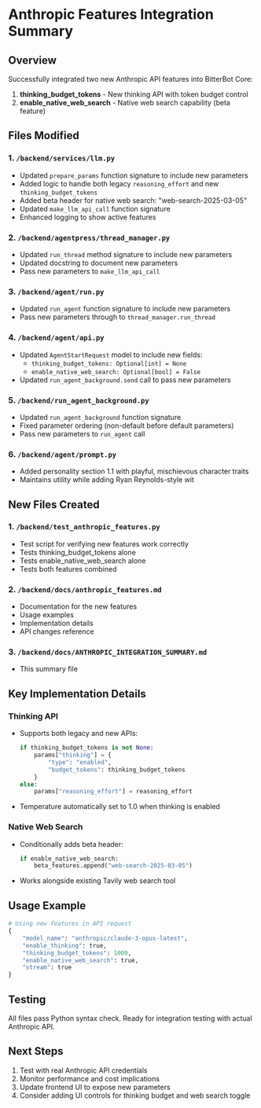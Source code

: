 # Anthropic Features Integration Summary

## Overview
Successfully integrated two new Anthropic API features into BitterBot Core:
1. **thinking_budget_tokens** - New thinking API with token budget control
2. **enable_native_web_search** - Native web search capability (beta feature)

## Files Modified

### 1. `/backend/services/llm.py`
- Updated `prepare_params` function signature to include new parameters
- Added logic to handle both legacy `reasoning_effort` and new `thinking_budget_tokens`
- Added beta header for native web search: "web-search-2025-03-05"
- Updated `make_llm_api_call` function signature
- Enhanced logging to show active features

### 2. `/backend/agentpress/thread_manager.py`
- Updated `run_thread` method signature to include new parameters
- Updated docstring to document new parameters
- Pass new parameters to `make_llm_api_call`

### 3. `/backend/agent/run.py`
- Updated `run_agent` function signature to include new parameters
- Pass new parameters through to `thread_manager.run_thread`

### 4. `/backend/agent/api.py`
- Updated `AgentStartRequest` model to include new fields:
  - `thinking_budget_tokens: Optional[int] = None`
  - `enable_native_web_search: Optional[bool] = False`
- Updated `run_agent_background.send` call to pass new parameters

### 5. `/backend/run_agent_background.py`
- Updated `run_agent_background` function signature
- Fixed parameter ordering (non-default before default parameters)
- Pass new parameters to `run_agent` call

### 6. `/backend/agent/prompt.py`
- Added personality section 1.1 with playful, mischievous character traits
- Maintains utility while adding Ryan Reynolds-style wit

## New Files Created

### 1. `/backend/test_anthropic_features.py`
- Test script for verifying new features work correctly
- Tests thinking_budget_tokens alone
- Tests enable_native_web_search alone
- Tests both features combined

### 2. `/backend/docs/anthropic_features.md`
- Documentation for the new features
- Usage examples
- Implementation details
- API changes reference

### 3. `/backend/docs/ANTHROPIC_INTEGRATION_SUMMARY.md`
- This summary file

## Key Implementation Details

### Thinking API
- Supports both legacy and new APIs:
  ```python
  if thinking_budget_tokens is not None:
      params["thinking"] = {
          "type": "enabled",
          "budget_tokens": thinking_budget_tokens
      }
  else:
      params["reasoning_effort"] = reasoning_effort
  ```
- Temperature automatically set to 1.0 when thinking is enabled

### Native Web Search
- Conditionally adds beta header:
  ```python
  if enable_native_web_search:
      beta_features.append("web-search-2025-03-05")
  ```
- Works alongside existing Tavily web search tool

## Usage Example

```python
# Using new features in API request
{
    "model_name": "anthropic/claude-3-opus-latest",
    "enable_thinking": true,
    "thinking_budget_tokens": 1000,
    "enable_native_web_search": true,
    "stream": true
}
```

## Testing
All files pass Python syntax check. Ready for integration testing with actual Anthropic API.

## Next Steps
1. Test with real Anthropic API credentials
2. Monitor performance and cost implications
3. Update frontend UI to expose new parameters
4. Consider adding UI controls for thinking budget and web search toggle